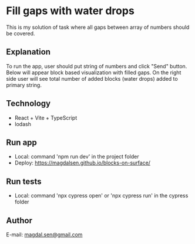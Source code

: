 # Fill gaps with water drops

This is my solution of task where all gaps between array of numbers should be covered.

## Explanation

To run the app, user should put string of numbers and click "Send" button.
Below will appear block based visualization with filled gaps.
On the right side user will see total number of added blocks (water drops) added to primary string.

## Technology

- React + Vite + TypeScript
- lodash

## Run app

- Local: command 'npm run dev' in the project folder
- Deploy: https://magdalsen.github.io/blocks-on-surface/

## Run tests

- Local: command 'npx cypress open' or 'npx cypress run' in the cypress folder

## Author

E-mail: magdal.sen@gmail.com